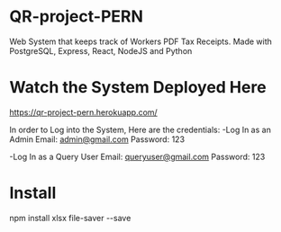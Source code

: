 # QR-project-PERN
Web System that keeps track of Workers PDF Tax Receipts. Made with PostgreSQL, Express, React, NodeJS and Python

# Watch the System Deployed Here
https://qr-project-pern.herokuapp.com/

In order to Log into the System, Here are the credentials:
-Log In as an Admin 
Email: admin@gmail.com 
Password: 123

-Log In as a Query User
Email: queryuser@gmail.com 
Password: 123

# Install
npm install xlsx file-saver --save
